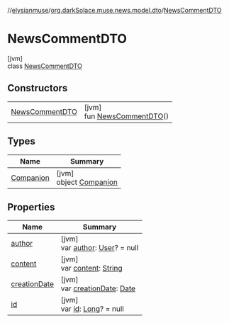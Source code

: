 //[elysianmuse](../../../index.md)/[org.darkSolace.muse.news.model.dto](../index.md)/[NewsCommentDTO](index.md)

# NewsCommentDTO

[jvm]\
class [NewsCommentDTO](index.md)

## Constructors

|                                          |                                                         |
|------------------------------------------|---------------------------------------------------------|
| [NewsCommentDTO](-news-comment-d-t-o.md) | [jvm]<br>fun [NewsCommentDTO](-news-comment-d-t-o.md)() |

## Types

| Name                             | Summary                                          |
|----------------------------------|--------------------------------------------------|
| [Companion](-companion/index.md) | [jvm]<br>object [Companion](-companion/index.md) |

## Properties

| Name                             | Summary                                                                                                              |
|----------------------------------|----------------------------------------------------------------------------------------------------------------------|
| [author](author.md)              | [jvm]<br>var [author](author.md): [User](../../org.darkSolace.muse.user.model/-user/index.md)? = null                |
| [content](content.md)            | [jvm]<br>var [content](content.md): [String](https://kotlinlang.org/api/latest/jvm/stdlib/kotlin/-string/index.html) |
| [creationDate](creation-date.md) | [jvm]<br>var [creationDate](creation-date.md): [Date](https://docs.oracle.com/javase/8/docs/api/java/util/Date.html) |
| [id](id.md)                      | [jvm]<br>var [id](id.md): [Long](https://kotlinlang.org/api/latest/jvm/stdlib/kotlin/-long/index.html)? = null       |
